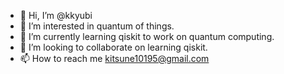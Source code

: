 - 👋 Hi, I’m @kkyubi
- 👀 I’m interested in quantum of things. 
- 🌱 I’m currently learning qiskit to work on quantum computing.
- 💞️ I’m looking to collaborate on learning qiskit.
- 📫 How to reach me kitsune10195@gmail.com

<!---
kkyubi/kkyubi is a ✨ special ✨ repository because its `README.md` (this file) appears on your GitHub profile.
You can click the Preview link to take a look at your changes.
--->
